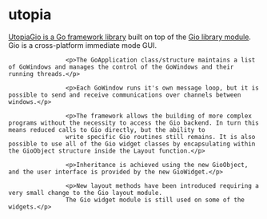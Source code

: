 # utopia
<p><a href="https://io.giithub.com.utopiagio/docs">UtopiaGio is a Go framework library</a> built on top of the <a href="https://gioui.org">Gio library module</a>. Gio is a cross-platform immediate mode GUI.</p>

					<p>The GoApplication class/structure maintains a list of GoWindows and manages the control of the GoWindows and their running threads.</p>

					<p>Each GoWindow runs it's own message loop, but it is possible to send and receive communications over channels between windows.</p>

					<p>The framework allows the building of more complex programs without the necessity to access the Gio backend. In turn this means reduced calls to Gio directly, but the ability to
					write specific Gio routines still remains. It is also possible to use all of the Gio widget classes by encapsulating within the GioObject structure inside the Layout function.</p>
					
					<p>Inheritance is achieved using the new GioObject, and the user interface is provided by the new GioWidget.</p>
					
					<p>New layout methods have been introduced requiring a very small change to the Gio layout module. 
					The Gio widget module is still used on some of the widgets.</p>
